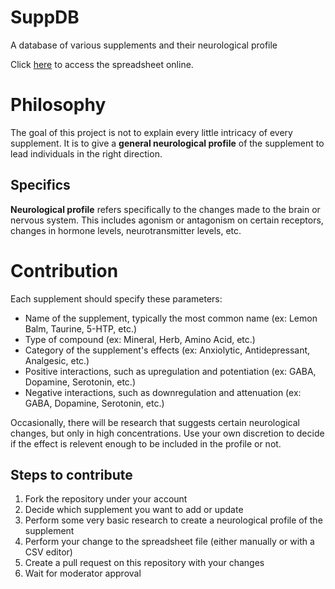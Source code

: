 # SuppDB
A database of various supplements and their neurological profile

Click [here](https://github.com/tytydraco/SuppDB/blob/main/Supplements.csv) to access the spreadsheet online.

# Philosophy
The goal of this project is not to explain every little intricacy of every supplement. It is to give a **general neurological profile** of the supplement to lead individuals in the right direction.

## Specifics
**Neurological profile** refers specifically to the changes made to the brain or nervous system. This includes agonism or antagonism on certain receptors, changes in hormone levels, neurotransmitter levels, etc.

# Contribution
Each supplement should specify these parameters:

- Name of the supplement, typically the most common name (ex: Lemon Balm, Taurine, 5-HTP, etc.)
- Type of compound (ex: Mineral, Herb, Amino Acid, etc.)
- Category of the supplement's effects (ex: Anxiolytic, Antidepressant, Analgesic, etc.)
- Positive interactions, such as upregulation and potentiation (ex: GABA, Dopamine, Serotonin, etc.)
- Negative interactions, such as downregulation and attenuation (ex: GABA, Dopamine, Serotonin, etc.)

Occasionally, there will be research that suggests certain neurological changes, but only in high concentrations. Use your own discretion to decide if the effect is relevent enough to be included in the profile or not.

## Steps to contribute
1. Fork the repository under your account
2. Decide which supplement you want to add or update
3. Perform some very basic research to create a neurological profile of the supplement
4. Perform your change to the spreadsheet file (either manually or with a CSV editor)
5. Create a pull request on this repository with your changes
6. Wait for moderator approval
